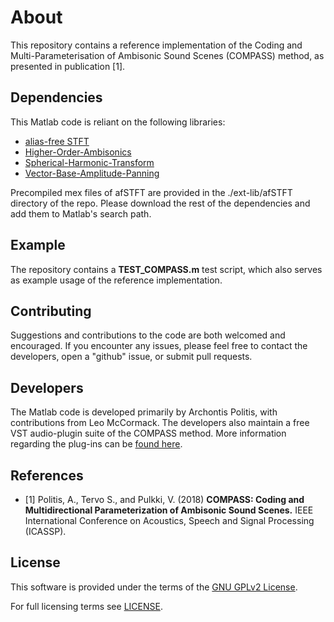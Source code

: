 # About

This repository contains a reference implementation of the Coding and Multi-Parameterisation of Ambisonic Sound Scenes (COMPASS) method, as presented in publication [1].

## Dependencies

This Matlab code is reliant on the following libraries:
* [alias-free STFT](https://github.com/jvilkamo/afSTFT)
* [Higher-Order-Ambisonics](https://github.com/polarch/Higher-Order-Ambisonics)
* [Spherical-Harmonic-Transform](https://github.com/polarch/Spherical-Harmonic-Transform)
* [Vector-Base-Amplitude-Panning](https://github.com/polarch/Vector-Base-Amplitude-Panning)

Precompiled mex files of afSTFT are provided in the ./ext-lib/afSTFT directory of the repo. Please download the rest of the dependencies and add them to Matlab's search path.

## Example

The repository contains a **TEST_COMPASS.m** test script, which also serves as example usage of the reference implementation.

## Contributing

Suggestions and contributions to the code are both welcomed and encouraged. 
If you encounter any issues, please feel free to contact the developers, open a "github" issue, or submit pull requests.

## Developers

The Matlab code is developed primarily by Archontis Politis, with contributions from Leo McCormack.
The developers also maintain a free VST audio-plugin suite of the COMPASS method. More information regarding the plug-ins can be [found here](https://leomccormack.github.io/sparta-site/docs/plugins/compass-suite/).

## References

* [1] Politis, A., Tervo S., and Pulkki, V. (2018) **COMPASS: Coding and Multidirectional Parameterization of Ambisonic Sound Scenes.** IEEE International Conference on Acoustics, Speech and Signal Processing (ICASSP).

## License

This software is provided under the terms of the [GNU GPLv2 License](https://choosealicense.com/licenses/gpl-2.0/).

For full licensing terms see [LICENSE](LICENSE).
